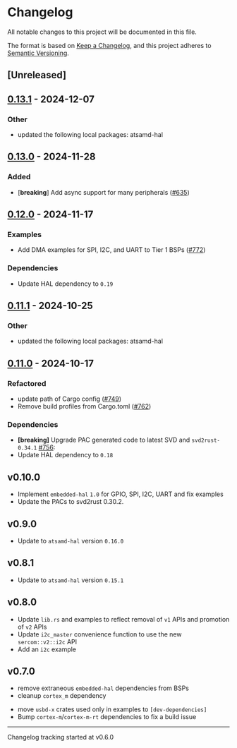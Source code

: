 # Changelog

All notable changes to this project will be documented in this file.

The format is based on [Keep a Changelog](https://keepachangelog.com/en/1.0.0/),
and this project adheres to [Semantic Versioning](https://semver.org/spec/v2.0.0.html).

## [Unreleased]

## [0.13.1](https://github.com/forcaeluz/atsamd/compare/samd11_bare-0.13.0...samd11_bare-0.13.1) - 2024-12-07

### Other

- updated the following local packages: atsamd-hal

## [0.13.0](https://github.com/atsamd-rs/atsamd/compare/samd11_bare-0.12.0...samd11_bare-0.13.0) - 2024-11-28

### Added

- [**breaking**] Add async support for many peripherals ([#635](https://github.com/atsamd-rs/atsamd/pull/635))

## [0.12.0](https://github.com/atsamd-rs/atsamd/compare/samd11_bare-0.11.1...samd11_bare-0.12.0) - 2024-11-17

### Examples

- Add DMA examples for SPI, I2C, and UART to Tier 1 BSPs ([#772](https://github.com/atsamd-rs/atsamd/pull/772))

### Dependencies

- Update HAL dependency to `0.19`

## [0.11.1](https://github.com/atsamd-rs/atsamd/compare/samd11_bare-0.11.0...samd11_bare-0.11.1) - 2024-10-25

### Other

- updated the following local packages: atsamd-hal

## [0.11.0](https://github.com/atsamd-rs/atsamd/compare/samd11_bare-0.10.0...samd11_bare-0.11.0) - 2024-10-17

### Refactored

- update path of Cargo config ([#749](https://github.com/atsamd-rs/atsamd/pull/749))
- Remove build profiles from Cargo.toml ([#762](https://github.com/atsamd-rs/atsamd/pull/762))

### Dependencies

- **[breaking]** Upgrade PAC generated code to latest SVD and `svd2rust-0.34.1` [#756](https://github.com/atsamd-rs/atsamd/pull/756):
- Update HAL dependency to `0.18`

## v0.10.0

- Implement `embedded-hal` `1.0` for GPIO, SPI, I2C, UART and fix examples
- Update the PACs to svd2rust 0.30.2.

## v0.9.0
- Update to `atsamd-hal` version `0.16.0`

## v0.8.1
- Update to `atsamd-hal` version `0.15.1`

## v0.8.0
- Update `lib.rs` and examples to reflect removal of `v1` APIs and promotion of `v2` APIs
- Update `i2c_master` convenience function to use the new `sercom::v2::i2c` API
- Add an `i2c` example

## v0.7.0

- remove extraneous `embedded-hal` dependencies from BSPs
- cleanup `cortex_m` dependency
* move `usbd-x` crates used only in examples to `[dev-dependencies]`
* Bump `cortex-m`/`cortex-m-rt` dependencies to fix a build issue

---

Changelog tracking started at v0.6.0
